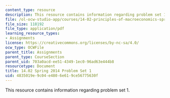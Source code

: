 ```yaml
---
content_type: resource
description: This resource contains information regarding problem set 1.
file: /ol-ocw-studio-app/courses/14-02-principles-of-macroeconomics-spring-2014/4835019e9c04e4806e619ce56775630f_MIT14_02S14_pset1.pdf
file_size: 118192
file_type: application/pdf
learning_resource_types:
- Assignments
license: https://creativecommons.org/licenses/by-nc-sa/4.0/
ocw_type: OCWFile
parent_title: Assignments
parent_type: CourseSection
parent_uid: 703a0acd-ee51-4349-1ec0-96ad63e444b8
resourcetype: Document
title: 14.02 Spring 2014 Problem Set 1
uid: 4835019e-9c04-e480-6e61-9ce56775630f
---
```

This resource contains information regarding problem set 1.